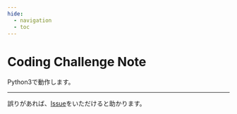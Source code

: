 ```yaml
---
hide:
  - navigation
  - toc
---
```


# Coding Challenge Note

Python3で動作します。

---

誤りがあれば、[Issue][1]をいただけると助かります。

[1]: https://github.com/xkumiyu/coding-challenge-note/issues/new

